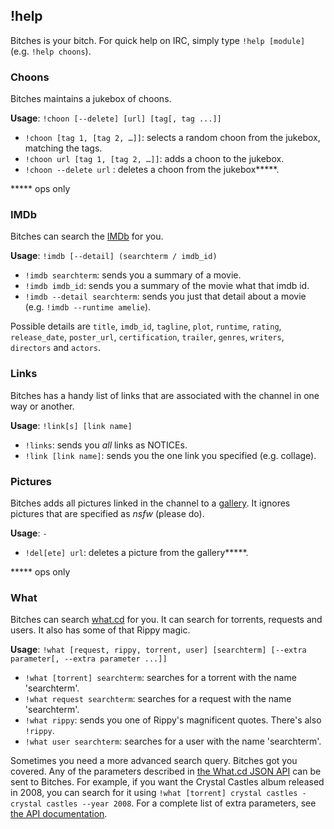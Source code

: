 ## !help

Bitches is your bitch. For quick help on IRC, simply type `!help [module]` (e.g. `!help choons`).

### Choons

Bitches maintains a jukebox of choons.

**Usage**: `!choon [--delete] [url] [tag[, tag ...]]`

* `!choon [tag 1, [tag 2, …]]`: selects a random choon from the jukebox, matching the tags.
* `!choon url [tag 1, [tag 2, …]]`: adds a choon to the jukebox.
* `!choon --delete url` : deletes a choon from the jukebox*****.

***** ops only

### IMDb

Bitches can search the [IMDb](http://imdb.com) for you.

**Usage**: `!imdb [--detail] (searchterm / imdb_id)`

* `!imdb searchterm`: sends you a summary of a movie.
* `!imdb imdb_id`: sends you a summary of the movie what that imdb id.
* `!imdb --detail searchterm`: sends you just that detail about a movie (e.g. `!imdb --runtime amelie`).

Possible details are `title`, `imdb_id`, `tagline`, `plot`, `runtime`, `rating`, `release_date`, `poster_url`, `certification`, `trailer`, `genres`, `writers`, `directors` and `actors`.

### Links

Bitches has a handy list of links that are associated with the channel in one way or another.

**Usage**: `!link[s] [link name]`

* `!links`: sends you *all* links as NOTICEs.
* `!link [link name]`: sends you the one link you specified (e.g. collage).

### Pictures

Bitches adds all pictures linked in the channel to a [gallery](http://indie-gallery.no.de). It ignores pictures that are specified as *nsfw* (please do).

**Usage**: `-`

* `!del[ete] url`: deletes a picture from the gallery*****.

***** ops only

### What

Bitches can search [what.cd](https://what.cd) for you. It can search for torrents, requests and users. It also has some of that Rippy magic.

**Usage**: `!what [request, rippy, torrent, user] [searchterm] [--extra parameter[, --extra parameter ...]]`

* `!what [torrent] searchterm`: searches for a torrent with the name 'searchterm'.
* `!what request searchterm`: searches for a request with the name 'searchterm'.
* `!what rippy`: sends you one of Rippy's magnificent quotes. There's also `!rippy`.
* `!what user searchterm`: searches for a user with the name 'searchterm'.

Sometimes you need a more advanced search query. Bitches got you covered. Any of the parameters described in [the What.cd JSON API](https://ssl.what.cd/wiki.php?action=article&id=998) can be sent to Bitches. For example, if you want the Crystal Castles album released in 2008, you can search for it using `!what [torrent] crystal castles - crystal castles --year 2008`. For a complete list of extra parameters, see [the API documentation](https://ssl.what.cd/wiki.php?action=article&id=998).